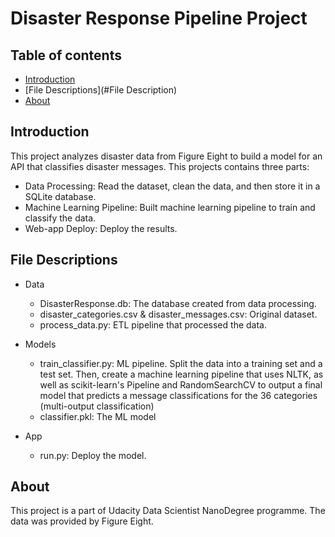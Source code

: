 # Disaster Response Pipeline Project

## Table of contents
* [Introduction](#Introduction)
* [File Descriptions](#File Description)
* [About](#About)

## Introduction
This project analyzes disaster data from Figure Eight to build a model for an API that classifies disaster messages. This projects contains three parts:
* Data Processing: Read the dataset, clean the data, and then store it in a SQLite database.
* Machine Learning Pipeline: Built machine learning pipeline to train and classify the data. 
* Web-app Deploy: Deploy the results.

## File Descriptions
- Data
  - DisasterResponse.db: The database created from data processing.
  - disaster_categories.csv & disaster_messages.csv: Original dataset.
  - process_data.py: ETL pipeline that processed the data.
  
- Models
  - train_classifier.py: ML pipeline. Split the data into a training set and a test set. Then, create a machine learning pipeline that uses NLTK, as well as scikit-learn's Pipeline and RandomSearchCV to output a final model that predicts a message classifications for the 36 categories (multi-output classification)
  - classifier.pkl: The ML model
- App
  - run.py: Deploy the model.
  
## About

This project is a part of Udacity Data Scientist NanoDegree programme. The data was provided by Figure Eight. 
